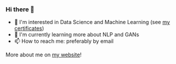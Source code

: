 ### Hi there 👋

<!--
**rmarquis/rmarquis** is a ✨ _special_ ✨ repository because its `README.md` (this file) appears on your GitHub profile.

Here are some ideas to get you started:

- 🔭 I’m currently working on ...
- 🌱 I’m currently learning ...
- 👯 I’m looking to collaborate on ...
- 🤔 I’m looking for help with ...
- 💬 Ask me about ...
- 📫 How to reach me: ...
- 😄 Pronouns: ...
- ⚡ Fun fact: ...
-->

- 🔭 I'm interested in Data Science and Machine Learning (see [my certificates](https://rmarquis.github.io))
- 🌱 I'm currently learning more about NLP and GANs
- 📫 How to reach me: preferably by email

More about me on [my website](https://rmarquis.github.io)!